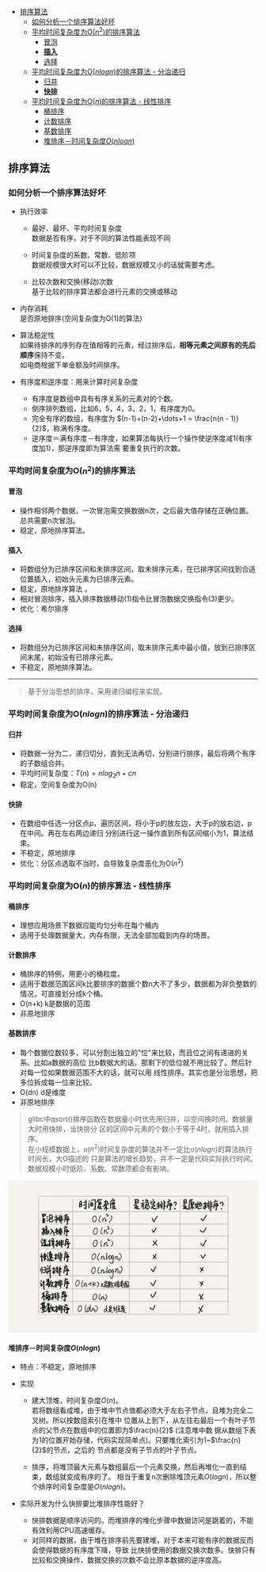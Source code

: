 
<!-- vim-markdown-toc GFM -->

- [排序算法](#排序算法)
  - [如何分析一个排序算法好坏](#如何分析一个排序算法好坏)
  - [平均时间复杂度为O($n^2$)的排序算法](#平均时间复杂度为on2的排序算法)
    - [冒泡](#冒泡)
    - [**插入**](#插入)
    - [选择](#选择)
  - [平均时间复杂度为O($nlogn$)的排序算法 - 分治递归](#平均时间复杂度为onlogn的排序算法---分治递归)
    - [归并](#归并)
    - [**快排**](#快排)
  - [平均时间复杂度为O($n$)的排序算法 - 线性排序](#平均时间复杂度为on的排序算法---线性排序)
    - [桶排序](#桶排序)
    - [计数排序](#计数排序)
    - [基数排序](#基数排序)
    - [堆排序－时间复杂度$O(nlogn)$](#堆排序时间复杂度onlogn)

<!-- vim-markdown-toc -->


## 排序算法

### 如何分析一个排序算法好坏
- 执行效率
  - 最好、最坏、平均时间复杂度  
    数据是否有序，对于不同的算法性能表现不同

  - 时间复杂度的系数、常数、低阶项  
    数据规模很大时可以不比较，数据规模又小的话就需要考虑。

  - 比较次数和交换(移动)次数  
    基于比较的排序算法都会进行元素的交换或移动

- 内存消耗  
  是否原地排序(空间复杂度为O(1)的算法)

- 算法稳定性  
  如果待排序的序列存在值相等的元素，经过排序后，**相等元素之间原有的先后顺序**保持不变。  
  如电商根据下单金额及时间排序。

- 有序度和逆序度：用来计算时间复杂度
  - 有序度是数组中具有有序关系的元素对的个数。
  - 倒序排列数组，比如6，5，4，3，2，1，有序度为0。
  - 完全有序的数组，有序度为 $(n-1)+(n-2)+\dots+1 = \frac{n(n - 1)}{2}$，称满有序度。
  - 逆序度＝满有序度－有序度，如果算法每执行一个操作使逆序度减1(有序度加1)，那逆序度即为算法需
    要重复执行的次数。


### 平均时间复杂度为O($n^2$)的排序算法
#### 冒泡
- 操作相邻两个数据，一次冒泡需交换数据n次，之后最大值存储在正确位置。总共需要n次冒泡。
- 稳定，原地排序算法。


#### **插入**
- 将数组分为已排序区间和未排序区间，取未排序元素，在已排序区间找到合适位置插入，初始头元素为已排序元素。
- 稳定，原地排序算法 。
- 相对冒泡排序，插入排序数据移动(1)指令比冒泡数据交换指令(3)更少。
- 优化：希尔排序


#### 选择
- 将数组分为已排序区间和未排序区间，取未排序元素中最小值，放到已排序区间末尾，初始没有已排序元素。
- 不稳定，原地排序算法。

---


> 基于分治思想的排序，采用递归编程来实现。

### 平均时间复杂度为O($nlogn$)的排序算法 - 分治递归
#### 归并
- 将数据一分为二，递归切分，直到无法再切，分别进行排序，最后将两个有序的子数组合并。
- 平均时间复杂度：$T(n)=nlog_2n+cn$
- 稳定，空间复杂度为O(n)


#### **快排**
- 在数组中任选一分区点p，遍历区间，将小于p的放左边，大于p的放右边，p在中间。再在左右两边递归
  分别进行这一操作直到所有区间缩小为1，算法结束。
- 不稳定，原地排序
- 优化：分区点选取不当时，会导致复杂度恶化为O($n^2$)


### 平均时间复杂度为O($n$)的排序算法 - 线性排序
#### 桶排序
- 理想应用场景下数据应能均匀分布在每个桶内
- 适用于处理数据量大，内存有限，无法全部加载到内存的场景。


#### 计数排序
- 桶排序的特例，用更小的桶粒度。
- 适用于数据范围区间k比要排序的数据个数n大不了多少，数据都为非负整数的情况，可直接划分成k个桶。
- O(n+k) k是数据的范围
- 非原地排序


#### 基数排序
- 每个数据位数较多，可以分割出独立的"位"来比较，而且位之间有递进的关系。比如a数据的高位
  比b数据大的话，那剩下的低位就不用比较了。然后针对每一位如果数据范围不大的话，就可以用
  线性排序。其实也是分治思想，把多位拆成每一位来比较。
- O(dn) d是维度
- 非原地排序

> glibc中qsort()排序函数在数据量小时优先用归并，以空间换时间。数据量大时用快排，当快排分
  区的区间中元素的个数小于等于4时，就用插入排序。  
  在小规模数据上，o($n^2$)时间复杂度的算法并不一定比o($nlogn$)的算法执行时间长，大O描述的
  只是算法的增长趋势，并不一定是代码实际执行时间。数据规模小时低阶、系数、常数项都会有影响。

  <img align="center" src="../7.Resources/sort-algo.jpg" width=600 >


#### 堆排序－时间复杂度$O(nlogn)$
- 特点：不稳定，原地排序

- 实现
  - 建大顶堆，时间复杂度$O(n)$。  
    若将数组看成堆，由于堆中节点值都必须大于左右子节点，且堆为完全二叉树。所以按数组索引在堆中
    位置从上到下，从左往右最后一个有叶子节点的父节点在数组中的位置即为$\frac{n}{2}$ (注意堆中数
    据从数组下表为1的位置开始存储，代码实现简单点)。只要堆化索引为1~$\frac{n}{2}$的节点，之后的
    节点都是没有子节点的叶子节点。

  - 排序，将堆顶最大元素与数组最后一个元素交换，然后再堆化一直到结束，数组就变成有序的了。
    相当于重复n次删除堆顶元素$O(logn)$，所以整个排序时间复杂度是$O(nlogn)$。

- 实际开发为什么快排要比堆排序性能好？
  - 快排数据是顺序访问的。而堆排序的堆化步骤中数据访问是跳着的，不能有效利用CPU高速缓存。
  - 对同样的数据，由于堆在排序前先要建堆，对于本来可能有序的数据反而会使得数据的有序度下降，导致
    比快排使用的数据交换次数多。快排只有比较和交换操作，数据交换的次数不会比原本数据的逆序度高。

